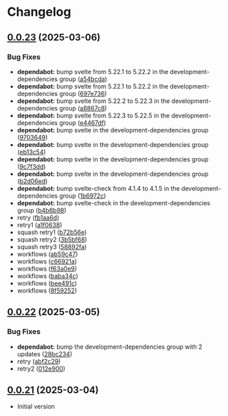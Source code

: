 # Changelog

## [0.0.23](https://github.com/ktarmyshov/svelte5kit-localization/compare/v0.0.22...v0.0.23) (2025-03-06)


### Bug Fixes

* **dependabot:** bump svelte from 5.22.1 to 5.22.2 in the development-dependencies group ([a54bcda](https://github.com/ktarmyshov/svelte5kit-localization/commit/a54bcda989f69b5d66adac2111f95df4ee974923))
* **dependabot:** bump svelte from 5.22.1 to 5.22.2 in the development-dependencies group ([697e736](https://github.com/ktarmyshov/svelte5kit-localization/commit/697e736ff6aed6acb2ab3fbe9c223bac546ce976))
* **dependabot:** bump svelte from 5.22.2 to 5.22.3 in the development-dependencies group ([a8867c8](https://github.com/ktarmyshov/svelte5kit-localization/commit/a8867c8446a1a059d482e0ec036717f3cf06d00b))
* **dependabot:** bump svelte from 5.22.3 to 5.22.5 in the development-dependencies group ([e4467df](https://github.com/ktarmyshov/svelte5kit-localization/commit/e4467df66f2cda5acb900ab889f1faf3f528fe49))
* **dependabot:** bump svelte in the development-dependencies group ([9703649](https://github.com/ktarmyshov/svelte5kit-localization/commit/9703649a0fb3104e7448ead3414876b14459e811))
* **dependabot:** bump svelte in the development-dependencies group ([eb13c54](https://github.com/ktarmyshov/svelte5kit-localization/commit/eb13c545e731107688460ad268345db03fb19da7))
* **dependabot:** bump svelte in the development-dependencies group ([9c7f3dd](https://github.com/ktarmyshov/svelte5kit-localization/commit/9c7f3dd092e6c94d629bc9d5881d593257698ee2))
* **dependabot:** bump svelte in the development-dependencies group ([b2d06ed](https://github.com/ktarmyshov/svelte5kit-localization/commit/b2d06edd220db98d09481912e8baf42fa003c4d4))
* **dependabot:** bump svelte-check from 4.1.4 to 4.1.5 in the development-dependencies group ([1b6972c](https://github.com/ktarmyshov/svelte5kit-localization/commit/1b6972cd7951329748db20d582682a9f2b6e9df6))
* **dependabot:** bump svelte-check in the development-dependencies group ([b4b6b98](https://github.com/ktarmyshov/svelte5kit-localization/commit/b4b6b98b1a3659a8b0a47a9abad9cfd8dd94a9ca))
* retry ([fb1aa6d](https://github.com/ktarmyshov/svelte5kit-localization/commit/fb1aa6dabff0dc2f5a94963781d933b0881a823e))
* retry1 ([a1f0638](https://github.com/ktarmyshov/svelte5kit-localization/commit/a1f06383fc7fceed182cb27be518558c9bc0622d))
* squash retry1 ([b72b56e](https://github.com/ktarmyshov/svelte5kit-localization/commit/b72b56ed20c493262ff36e00216729854e96261d))
* squash retry2 ([3b5bf68](https://github.com/ktarmyshov/svelte5kit-localization/commit/3b5bf685f7a9680d35f0c476bcff3fa2270b0f64))
* squash retry3 ([58892fa](https://github.com/ktarmyshov/svelte5kit-localization/commit/58892fa0e6fcc1effeb461521e853c68d71ff33d))
* workflows ([ab59c47](https://github.com/ktarmyshov/svelte5kit-localization/commit/ab59c478bce2f737c11fc685f281974fef5f14a8))
* workflows ([c66921a](https://github.com/ktarmyshov/svelte5kit-localization/commit/c66921ae2d4e3c4f46ad1e8a68b50fd20e666f69))
* workflows ([f63a0e9](https://github.com/ktarmyshov/svelte5kit-localization/commit/f63a0e9cb280342c873bdc17e2863ec2af4ba1b2))
* workflows ([baba34c](https://github.com/ktarmyshov/svelte5kit-localization/commit/baba34ca8f501ecf8377205e1ca47763ac554fad))
* workflows ([bee491c](https://github.com/ktarmyshov/svelte5kit-localization/commit/bee491cca0ab778c98493b125b20531f1db28928))
* workflows ([8f59252](https://github.com/ktarmyshov/svelte5kit-localization/commit/8f59252ba12573944e04b721a6e60338e4ee6057))

## [0.0.22](https://github.com/ktarmyshov/svelte5kit-localization/compare/v0.0.21...v0.0.22) (2025-03-05)

### Bug Fixes

- **dependabot:** bump the development-dependencies group with 2 updates ([28bc234](https://github.com/ktarmyshov/svelte5kit-localization/commit/28bc2341d9fa7f05694c606e8d99f676ce3dd3ad))
- retry ([abf2c29](https://github.com/ktarmyshov/svelte5kit-localization/commit/abf2c2900206c3d234714d50e0191bc552cb15e3))
- retry2 ([012e900](https://github.com/ktarmyshov/svelte5kit-localization/commit/012e900180a16bfd16a57ae96114b3d3cf22508d))

## [0.0.21](https://github.com/ktarmyshov/svelte5kit-localization/compare/v0.0.20...v0.0.21) (2025-03-04)

- Initial version

